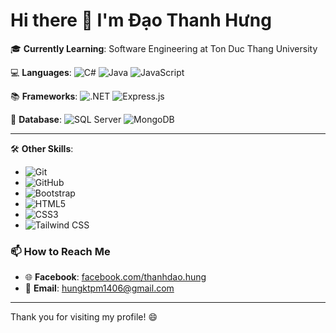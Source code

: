 # Hi there 👋 I'm Đạo Thanh Hưng

🎓 **Currently Learning**: Software Engineering at Ton Duc Thang University  

💻 **Languages**: 
![C#](https://img.shields.io/badge/C%23-239120?style=for-the-badge&logo=csharp&logoColor=white) ![Java](https://img.shields.io/badge/Java-007396?style=for-the-badge&logo=java&logoColor=white) ![JavaScript](https://img.shields.io/badge/JavaScript-F7DF1E?style=for-the-badge&logo=javascript&logoColor=black)

📚 **Frameworks**: 
![.NET](https://img.shields.io/badge/.NET-512BD4?style=for-the-badge&logo=.net&logoColor=white) ![Express.js](https://img.shields.io/badge/Express.js-404D59?style=for-the-badge&logo=express&logoColor=white)  

💾 **Database**: 
![SQL Server](https://img.shields.io/badge/SQL%20Server-CC2927?style=for-the-badge&logo=microsoftsqlserver&logoColor=white) 
![MongoDB](https://img.shields.io/badge/MongoDB-47A248?style=for-the-badge&logo=mongodb&logoColor=white) 


---

🛠 **Other Skills**: 
- ![Git](https://img.shields.io/badge/Git-F05032?style=for-the-badge&logo=git&logoColor=white) 
- ![GitHub](https://img.shields.io/badge/GitHub-181717?style=for-the-badge&logo=github&logoColor=white) 
- ![Bootstrap](https://img.shields.io/badge/Bootstrap-563D7C?style=for-the-badge&logo=bootstrap&logoColor=white) 
- ![HTML5](https://img.shields.io/badge/HTML5-E34F26?style=for-the-badge&logo=html5&logoColor=white) 
- ![CSS3](https://img.shields.io/badge/CSS3-1572B6?style=for-the-badge&logo=css3&logoColor=white) 
- ![Tailwind CSS](https://img.shields.io/badge/Tailwind%20CSS-06B6D4?style=for-the-badge&logo=tailwindcss&logoColor=white) 


### 📫 How to Reach Me
- 🌐 **Facebook**: [facebook.com/thanhdao.hung](https://www.facebook.com/thanhdao.hung)  
- 📧 **Email**: [hungktpm1406@gmail.com](mailto:hungktpm1406@gmail.com)

---

Thank you for visiting my profile! 😄
